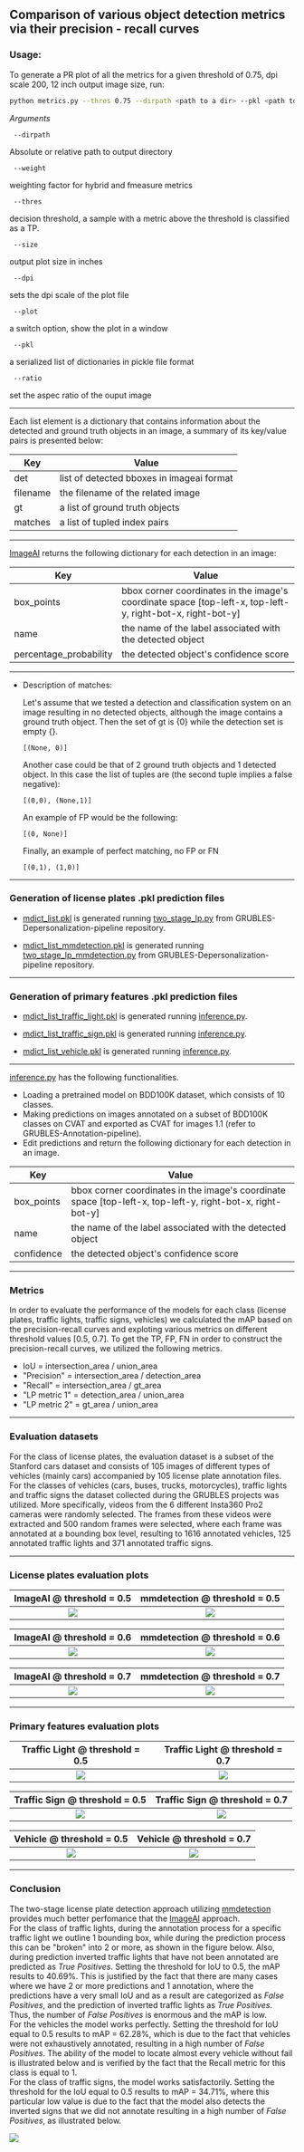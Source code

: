 ## Comparison of various object detection metrics via their precision - recall curves ##

### Usage:

To generate a PR plot of all the metrics for a given threshold of 0.75, dpi scale 200, 12 inch output image size, run:

```bash
python metrics.py --thres 0.75 --dirpath <path to a dir> --pkl <path to .pkl predictions> --dpi 200 --size 12
```

*Arguments*

```
 --dirpath 
```
Absolute or relative path to output directory

```
 --weight 
```
weighting factor for hybrid and fmeasure metrics

```
 --thres
```
decision threshold, a sample with a metric above the threshold is classified as a TP.

```
 --size
```
output plot size in inches

```
 --dpi
```
sets the dpi scale of the plot file

```
 --plot
```
a switch option, show the plot in a window

```
 --pkl
```
a serialized list of dictionaries in pickle file format

```
 --ratio
```
set the aspec ratio of the ouput image
  
---
Each list element is a dictionary that contains information about
the detected and ground truth objects in an image,
a summary of its key/value pairs is presented below:

| Key      | Value |
| -------  | ----- |
| det      | list of detected bboxes in imageai format|
| filename | the filename of the related image |
| gt       | a list of ground truth objects |
| matches  | a list of tupled index pairs |

---
[ImageAI](https://github.com/OlafenwaMoses/ImageAI) returns the following dictionary for each detection in an image:


| Key        |Value  |
| -------    | ----- |
| box_points | bbox corner coordinates in the image's coordinate space [top-left-x, top-left-y, right-bot-x, right-bot-y]|
| name       | the name of the label associated with the detected object |
| percentage_probability | the detected object's confidence score |

---
- Description of matches:

	Let's assume that we tested a detection and classification system on an image resulting in
	no detected objects, although the image contains a ground truth object. 
	Then the set of gt is {0} while the detection set is empty {}.

	```
	[(None, 0)]
	```

	Another case could be that of 2 ground truth objects and 1 detected object.
	In this case the list of tuples are (the second tuple implies a false negative):


	```
	[(0,0), (None,1)]
	```

	An example of FP would be the following:
	```
	[(0, None)]
	```

	Finally, an example of perfect matching, no FP or FN
	```
	[(0,1), (1,0)]
	```
---
### Generation of license plates .pkl prediction files 

- [mdict_list.pkl](https://github.com/sotirismos/Object-Detection-Metrics/blob/master/mdict_list.pkl) is generated running [two_stage_lp.py](https://github.com/sotirismos/GRUBLES-Depersonalization-pipeline/blob/pytorch-mmdetection/two_stage_lp.py) from GRUBLES-Depersonalization-pipeline repository.

- [mdict_list_mmdetection.pkl](https://github.com/sotirismos/Object-Detection-Metrics/blob/master/mdict_list_mmdetection.pkl) is generated running [two_stage_lp_mmdetection.py](https://github.com/sotirismos/GRUBLES-Depersonalization-pipeline/blob/pytorch-mmdetection/two_stage_lp_mmdetection.py) from GRUBLES-Depersonalization-pipeline repository.

---
### Generation of primary features .pkl prediction files 

- [mdict_list_traffic_light.pkl](https://github.com/sotirismos/Object-Detection-Metrics/blob/primary_features_detection_evaluation/mdict_list_traffic_light.pkl) is generated running [inference.py](https://github.com/sotirismos/Object-Detection-Metrics/blob/master/inference.py).

- [mdict_list_traffic_sign.pkl](https://github.com/sotirismos/Object-Detection-Metrics/blob/primary_features_detection_evaluation/mdict_list_traffic_sign.pkl) is generated running [inference.py](https://github.com/sotirismos/Object-Detection-Metrics/blob/master/inference.py).

- [mdict_list_vehicle.pkl](https://github.com/sotirismos/Object-Detection-Metrics/blob/primary_features_detection_evaluation/mdict_list_vehicle.pkl) is generated running [inference.py](https://github.com/sotirismos/Object-Detection-Metrics/blob/master/inference.py).

---
[inference.py](https://github.com/sotirismos/Object-Detection-Metrics/blob/primary_features_detection_evaluation/inference.py) has the following functionalities.
- Loading a pretrained model on BDD100K dataset, which consists of 10 classes.
- Making predictions on images annotated on a subset of BDD100K classes on CVAT and exported as CVAT for images 1.1 (refer to GRUBLES-Annotation-pipeline).
- Edit predictions and return the following dictionary for each detection in an image.

| Key        |Value  |
| -------    | ----- |
| box_points | bbox corner coordinates in the image's coordinate space [top-left-x, top-left-y, right-bot-x, right-bot-y]|
| name       | the name of the label associated with the detected object |
| confidence | the detected object's confidence score |

---
### Metrics
In order to evaluate the performance of the models for each class (license plates, traffic lights, traffic signs, vehicles) we calculated the mAP based on the
precision-recall curves and exploting various metrics on different threshold values [0.5, 0.7]. To get the TP, FP, FN in order to construct the precision-recall curves, we utilized the following metrics.
- IoU = intersection_area / union_area
- "Precision" = intersection_area / detection_area
- "Recall" = intersection_area / gt_area
- "LP metric 1" = detection_area / union_area
- "LP metric 2" = gt_area / union_area

---
### Evaluation datasets
For the class of license plates, the evaluation dataset is a subset of the Stanford cars dataset and consists of 105 images of different types of vehicles (mainly cars) accompanied by 105 license plate annotation files. <br />
For the classes of vehicles (cars, buses, trucks, motorcycles), traffic lights and traffic signs the dataset collected during the GRUBLES projects was utilized. More specifically, videos from the 6 different Insta360 Pro2 cameras were randomly selected. The frames from these videos were extracted and 500 random frames were selected, where each frame was annotated at a bounding box level, resulting to 1616 annotated vehicles, 125 annotated traffic lights and 371 annotated traffic signs.

---
### License plates evaluation plots

ImageAI @ threshold = 0.5            |  mmdetection @ threshold = 0.5
:-------------------------:|:-------------------------:
![](https://github.com/sotirismos/Object-Detection-Metrics/blob/master/plots_license_plates/pr_t50.png)  |  ![](https://github.com/sotirismos/Object-Detection-Metrics/blob/master/plots_license_plates_mmdetection/pr_t50.png)

ImageAI @ threshold = 0.6            |  mmdetection @ threshold = 0.6
:-------------------------:|:-------------------------:
![](https://github.com/sotirismos/Object-Detection-Metrics/blob/master/plots_license_plates/pr_t60.png)  |  ![](https://github.com/sotirismos/Object-Detection-Metrics/blob/master/plots_license_plates_mmdetection/pr_t60.png)

ImageAI @ threshold = 0.7            |  mmdetection @ threshold = 0.7
:-------------------------:|:-------------------------:
![](https://github.com/sotirismos/Object-Detection-Metrics/blob/master/plots_license_plates/pr_t70.png)  |  ![](https://github.com/sotirismos/Object-Detection-Metrics/blob/master/plots_license_plates_mmdetection/pr_t70.png)

---
### Primary features evaluation plots

Traffic Light @ threshold = 0.5            |  Traffic Light @ threshold = 0.7
:-------------------------:|:-------------------------:
![](https://github.com/sotirismos/Object-Detection-Metrics/blob/master/plots_traffic_light/pr_t50.png)  |  ![](https://github.com/sotirismos/Object-Detection-Metrics/blob/master/plots_traffic_light/pr_t70.png)

Traffic Sign @ threshold = 0.5            |  Traffic Sign @ threshold = 0.7
:-------------------------:|:-------------------------:
![](https://github.com/sotirismos/Object-Detection-Metrics/blob/master/plots_traffic_sign/pr_t50.png)  |  ![](https://github.com/sotirismos/Object-Detection-Metrics/blob/master/plots_traffic_sign/pr_t70.png)

Vehicle @ threshold = 0.5            |  Vehicle @ threshold = 0.7
:-------------------------:|:-------------------------:
![](https://github.com/sotirismos/Object-Detection-Metrics/blob/master/plots_vehicle/pr_t50.png)  |  ![](https://github.com/sotirismos/Object-Detection-Metrics/blob/master/plots_vehicle/pr_t70.png)

---
### Conclusion
The two-stage license plate detection approach utilizing [mmdetection](https://github.com/sotirismos/mmdetection) provides much better perfomance that the [ImageAI](https://github.com/OlafenwaMoses/ImageAI) approach. <br />
For the class of traffic lights, during the annotation process for a specific traffic light we outline 1 bounding box, while during the prediction process this can be "broken" into 2 or more, as shown in the figure below. Also, during prediction inverted traffic lights that have not been annotated are predicted as *True Positives*. Setting the threshold for IoU to 0.5, the mAP results to 40.69%. This is justified by the fact that there are many cases where we have 2 or more predictions and 1 annotation, where the predictions have a very small IoU and as a result are categorized as *False Positives*, and the prediction of inverted traffic lights as *True Positives*. Thus, the number of *False Positives* is enormous and the mAP is low. <br />
For the vehicles the model works perfectly. Setting the threshold for IoU equal to 0.5 results to mAP = 62.28%, which is due to the fact that vehicles were not exhaustively annotated, resulting in a high number of *False Positives*. The ability of the model to locate almost every vehicle without fail is illustrated below and is verified by the fact that the Recall metric for this class is equal to 1. <br />
For the class of traffic signs, the model works satisfactorily. Setting the threshold for the IoU equal to 0.5 results to mAP = 34.71%, where this particular low value is due to the fact that the model also detects the inverted signs that we did not annotate resulting in a high number of *False Positives*, as illustrated below.

![](https://github.com/sotirismos/Object-Detection-Metrics/blob/master/conclusion.jpg)
